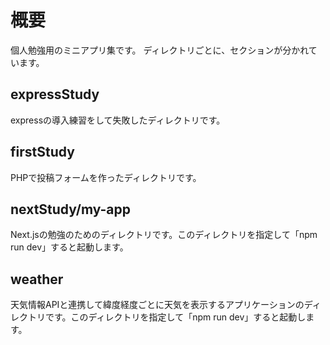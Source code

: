 # 概要
個人勉強用のミニアプリ集です。
ディレクトリごとに、セクションが分かれています。

## expressStudy
expressの導入練習をして失敗したディレクトリです。
## firstStudy
PHPで投稿フォームを作ったディレクトリです。
## nextStudy/my-app
Next.jsの勉強のためのディレクトリです。このディレクトリを指定して「npm run dev」すると起動します。
## weather
天気情報APIと連携して緯度経度ごとに天気を表示するアプリケーションのディレクトリです。このディレクトリを指定して「npm run dev」すると起動します。
